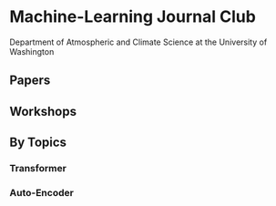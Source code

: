 # Machine-Learning Journal Club
Department of Atmospheric and Climate Science at the University of Washington

## Papers

## Workshops

## By Topics

### Transformer

### Auto-Encoder
